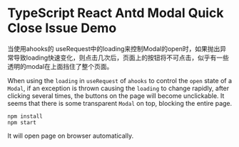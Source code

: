 TypeScript React Antd Modal Quick Close Issue Demo
=================================

当使用ahooks的 useRequest中的loading来控制Modal的open时，如果抛出异常导致loading快速变化，则点击几次后，页面上的按钮将不可点击，似乎有一些透明的modal在上面挡住了整个页面。

When using the `loading` in `useRequest` of `ahooks` to control the `open` state of a `Modal`, if an exception is thrown causing the `loading` to change rapidly, after clicking several times, the buttons on the page will become unclickable. It seems that there is some transparent `Modal` on top, blocking the entire page.  

```
npm install
npm start
```

It will open page on browser automatically.
